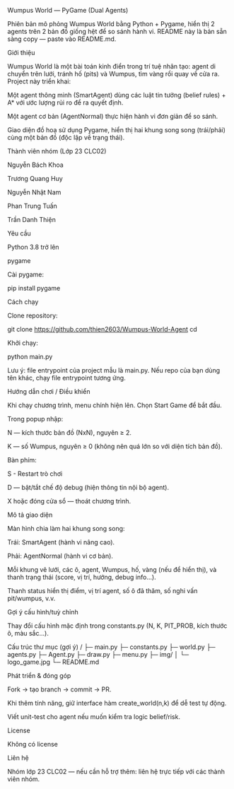 Wumpus World — PyGame (Dual Agents)

Phiên bản mô phỏng Wumpus World bằng Python + Pygame, hiển thị 2 agents trên 2 bản đồ giống hệt để so sánh hành vi. README này là bản sẵn sàng copy — paste vào README.md.

Giới thiệu

Wumpus World là một bài toán kinh điển trong trí tuệ nhân tạo: agent di chuyển trên lưới, tránh hố (pits) và Wumpus, tìm vàng rồi quay về cửa ra. Project này triển khai:

Một agent thông minh (SmartAgent) dùng các luật tin tưởng (belief rules) + A* với ước lượng rủi ro để ra quyết định.

Một agent cơ bản (AgentNormal) thực hiện hành vi đơn giản để so sánh.

Giao diện đồ hoạ sử dụng Pygame, hiển thị hai khung song song (trái/phải) cùng một bản đồ (độc lập về trạng thái).

Thành viên nhóm (Lớp 23 CLC02)

Nguyễn Bách Khoa

Trương Quang Huy

Nguyễn Nhật Nam

Phan Trung Tuấn

Trần Danh Thiện

Yêu cầu

Python 3.8 trở lên

pygame

Cài pygame:

pip install pygame

Cách chạy

Clone repository:

git clone https://github.com/thien2603/Wumpus-World-Agent
cd <repo-folder>


Khởi chạy:

python main.py


Lưu ý: file entrypoint của project mẫu là main.py. Nếu repo của bạn dùng tên khác, chạy file entrypoint tương ứng.

Hướng dẫn chơi / Điều khiển

Khi chạy chương trình, menu chính hiện lên. Chọn Start Game để bắt đầu.

Trong popup nhập:

N — kích thước bản đồ (NxN), nguyên ≥ 2.

K — số Wumpus, nguyên ≥ 0 (không nên quá lớn so với diện tích bản đồ).

Bàn phím:

S - Restart trò chơi

D — bật/tắt chế độ debug (hiện thông tin nội bộ agent).

X hoặc đóng cửa sổ — thoát chương trình.

Mô tả giao diện

Màn hình chia làm hai khung song song:

Trái: SmartAgent (hành vi nâng cao).

Phải: AgentNormal (hành vi cơ bản).

Mỗi khung vẽ lưới, các ô, agent, Wumpus, hố, vàng (nếu để hiển thị), và thanh trạng thái (score, vị trí, hướng, debug info...).

Thanh status hiển thị điểm, vị trí agent, số ô đã thăm, số nghi vấn pit/wumpus, v.v.

Gợi ý cấu hình/tuỳ chỉnh

Thay đổi cấu hình mặc định trong constants.py (N, K, PIT_PROB, kích thước ô, màu sắc...).

Cấu trúc thư mục (gợi ý)
/
├─ main.py
├─ constants.py
├─ world.py
├─ agents.py
├─ Agent.py
├─ draw.py
├─ menu.py
├─ img/
│   └─ logo_game.jpg
└─ README.md

Phát triển & đóng góp

Fork → tạo branch → commit → PR.

Khi thêm tính năng, giữ interface hàm create_world(n,k) để dễ test tự động.

Viết unit-test cho agent nếu muốn kiểm tra logic belief/risk.

License

Không có license

Liên hệ

Nhóm lớp 23 CLC02 — nếu cần hỗ trợ thêm: liên hệ trực tiếp với các thành viên nhóm.

